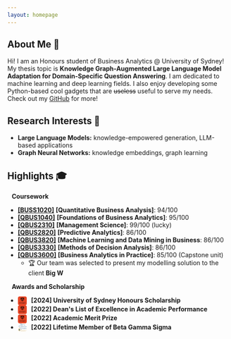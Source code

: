 ```yaml
---
layout: homepage
---
```


## About Me 🤗

Hi! I am an Honours student of Business Analytics @ University of Sydney!
My thesis topic is **Knowledge Graph-Augmented Large Language Model Adaptation for Domain-Specific Question Answering**.
 I am dedicated to machine learning and deep learning fields. I also enjoy developing some Python-based cool gadgets that are ~~useless~~ useful to serve my needs. 
Check out my [GitHub](https://github.com/CodeBoyPhilo) for more! 

## Research Interests 💭

- **Large Language Models:** knowledge-empowered generation, LLM-based applications 
- **Graph Neural Networks:** knowledge embeddings, graph learning  

## Highlights 🎓

<h4 style="margin:0 10px 0;">Coursework</h4>

- **[[BUSS1020]](https://www.sydney.edu.au/units/BUSS1020)** **[Quantitative Business Analysis]**: 94/100
- **[[QBUS1040]](https://www.sydney.edu.au/units/QBUS1040)** **[Foundations of Business Analytics]**: 95/100
- **[[QBUS2310]](https://www.sydney.edu.au/units/QBUS2310)** **[Management Science]**: 99/100 (lucky)
- **[[QBUS2820]](https://www.sydney.edu.au/units/QBUS2820)** **[Predictive Analytics]**: 86/100
- **[[QBUS3820]](https://www.sydney.edu.au/units/QBUS3820)** **[Machine Learning and Data Mining in Business**: 86/100
- **[[QBUS3330]](https://www.sydney.edu.au/units/QBUS3330)** **[Methods of Decision Analysis]**: 86/100
- **[[QBUS3600]](https://www.sydney.edu.au/units/QBUS3600)** **[Business Analytics in Practice]**: 85/100 (Capstone unit) 
  - 🏆 Our team was selected to present my modelling solution to the client **Big W** 

<h4 style="margin:0 10px 0;">Awards and Scholarship</h4>

- <img src="./assets/images/uni.png" alt="University of Sydney" style="width:20px; height:auto; vertical-align:middle; margin-right:10px; border-radius: 20%;"/>**[2024] University of Sydney Honours Scholarship**
- <img src="./assets/images/uni.png" alt="University of Sydney" style="width:20px; height:auto; vertical-align:middle; margin-right:10px; border-radius: 20%;"/>**[2022] Dean's List of Excellence in Academic Performance**
- <img src="./assets/images/uni.png" alt="University of Sydney" style="width:20px; height:auto; vertical-align:middle; margin-right:10px; border-radius: 20%;"/>**[2022] Academic Merit Prize**
- <img src="./assets/images/bgs.png" alt="Beta Gamma Sigma" style="width:20px; height:auto; vertical-align:middle; margin-right:10px; border-radius: 20%;"/>**[2022] Lifetime Member of Beta Gamma Sigma**

